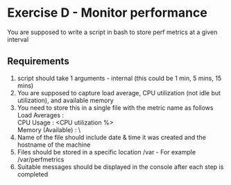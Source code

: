 # Exercise D - Monitor performance

You are supposed to write a script in bash to store perf metrics at a given interval

## Requirements
1. script should take 1 arguments - internal (this could be 1 min, 5 mins, 15 mins)
2. You are supposed to capture load average, CPU utilization (not idle but utilization), and available memory
3. You need to store this in a single file with the metric name as follows \
Load Averages : <Load average values> \
CPU Usage : <CPU utilization %> \
Memory (Available) : <Available Mem in MB> \
4. Name of the file should include date & time it was created and the hostname of the machine
5. Files should be stored in a specific location /var - For example /var/perfmetrics
6. Suitable messages should be displayed in the console after each step is completed